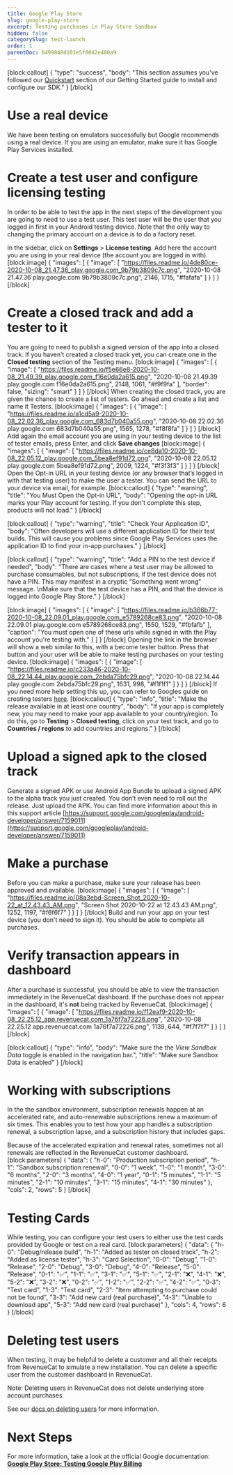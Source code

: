 ```yaml
---
title: Google Play Store
slug: google-play-store
excerpt: Testing purchases in Play Store Sandbox
hidden: false
categorySlug: test-launch
order: 1
parentDoc: 6499848d103e5f0042e480a9
---
```

[block:callout]
{
  "type": "success",
  "body": "This section assumes you've followed our [Quickstart](doc:getting-started-1) section of our Getting Started guide to install and configure our SDK."
}
[/block]
# Use a real device

We have been testing on emulators successfully but Google recommends using a real device. If you are using an emulator, make sure it has Google Play Services installed.

# Create a test user and configure licensing testing

In order to be able to test the app in the next steps of the development you are going to need to use a test user. This test user will be the user that you logged in first in your Android testing device. Note that the only way to changing the primary account on a device is to do a factory reset. 

In the sidebar, click on **Settings** > **License testing**.  Add here the account you are using in your real device (the account you are logged in with).
[block:image]
{
  "images": [
    {
      "image": [
        "https://files.readme.io/4de80ce-2020-10-08_21.47.36_play.google.com_9b79b3809c7c.png",
        "2020-10-08 21.47.36 play.google.com 9b79b3809c7c.png",
        2146,
        1715,
        "#fafafa"
      ]
    }
  ]
}
[/block]
# Create a closed track and add a tester to it

You are going to need to publish a signed version of the app into a closed track. If you haven’t created a closed track yet, you can create one in the **Closed testing** section of the Testing menu. 
[block:image]
{
  "images": [
    {
      "image": [
        "https://files.readme.io/f5e66e8-2020-10-08_21.49.39_play.google.com_f16e0da2a615.png",
        "2020-10-08 21.49.39 play.google.com f16e0da2a615.png",
        2148,
        1061,
        "#f9f9fa"
      ],
      "border": false,
      "sizing": "smart"
    }
  ]
}
[/block]
When creating the closed track, you are given the chance to create a list of testers. Go ahead and create a list and name it Testers.
[block:image]
{
  "images": [
    {
      "image": [
        "https://files.readme.io/a1cd5a9-2020-10-08_22.02.36_play.google.com_683d7b040a55.png",
        "2020-10-08 22.02.36 play.google.com 683d7b040a55.png",
        1565,
        1278,
        "#f8f8fa"
      ]
    }
  ]
}
[/block]
Add again the email account you are using in your testing device to the list of tester emails, press Enter, and click **Save changes** 
[block:image]
{
  "images": [
    {
      "image": [
        "https://files.readme.io/ce8da10-2020-10-08_22.05.12_play.google.com_5bea8ef91d72.png",
        "2020-10-08 22.05.12 play.google.com 5bea8ef91d72.png",
        2009,
        1224,
        "#f3f3f3"
      ]
    }
  ]
}
[/block]
Open the Opt-in URL in your testing device (or any browser that’s logged in with that testing user) to make the user a tester. You can send the URL to your device via email, for example. 
[block:callout]
{
  "type": "warning",
  "title": "You Must Open the Opt-in URL",
  "body": "Opening the opt-in URL marks your Play account for testing. If you don't complete this step, products will not load."
}
[/block]

[block:callout]
{
  "type": "warning",
  "title": "Check Your Application ID",
  "body": "Often developers will use a different application ID for their test builds. This will cause you problems since Google Play Services uses the application ID to find your in-app purchases."
}
[/block]

[block:callout]
{
  "type": "warning",
  "title": "Add a PIN to the test device if needed",
  "body": "There are cases where a test user may be allowed to purchase consumables, but not subscriptions, if the test device does not have a PIN. This may manifest in a cryptic \"Something went wrong\" message. \nMake sure that the test device has a PIN, and that the device is logged into Google Play Store."
}
[/block]

[block:image]
{
  "images": [
    {
      "image": [
        "https://files.readme.io/b366b77-2020-10-08_22.09.01_play.google.com_e5789268ce83.png",
        "2020-10-08 22.09.01 play.google.com e5789268ce83.png",
        1550,
        1529,
        "#fbfafb"
      ],
      "caption": "You must open one of these urls while signed in with the Play account you're testing with."
    }
  ]
}
[/block]
Opening the link in the browser will show a web similar to this, with a become tester button. Press that button and your user will be able to make testing purchases on your testing device.
[block:image]
{
  "images": [
    {
      "image": [
        "https://files.readme.io/c233a46-2020-10-08_22.14.44_play.google.com_2ebda75bfc29.png",
        "2020-10-08 22.14.44 play.google.com 2ebda75bfc29.png",
        1631,
        998,
        "#f1f1f1"
      ]
    }
  ]
}
[/block]
If you need more help setting this up, you can refer to Googles guide on creating testers [here](https://developer.android.com/google/play/billing/billing_testing#testing-purchases).
[block:callout]
{
  "type": "info",
  "title": "Make the release available in at least one country",
  "body": "If your app is completely new, you may need to make your app available to your country/region. To do this, go to **Testing** > **Closed testing**, click on your test track, and go to **Countries / regions** to add countries and regions."
}
[/block]
# Upload a signed apk to the closed track

Generate a signed APK or use Android App Bundle to upload a signed APK to the alpha track you just created. You don’t even need to roll out the release. Just upload the APK. You can find more information about this in this support article [https://support.google.com/googleplay/android-developer/answer/7159011](https://support.google.com/googleplay/android-developer/answer/7159011) 

# Make a purchase

Before you can make a purchase, make sure your release has been approved and  available.
[block:image]
{
  "images": [
    {
      "image": [
        "https://files.readme.io/08a3ebd-Screen_Shot_2020-10-22_at_12.43.43_AM.png",
        "Screen Shot 2020-10-22 at 12.43.43 AM.png",
        1252,
        1197,
        "#f6f6f7"
      ]
    }
  ]
}
[/block]
Build and run your app on your test device (you don't need to sign it). You should be able to complete all purchases.

# Verify transaction appears in dashboard

After a purchase is successful, you should be able to view the transaction immediately in the RevenueCat dashboard. If the purchase does not appear in the dashboard, it's **not** being tracked by RevenueCat.
[block:image]
{
  "images": [
    {
      "image": [
        "https://files.readme.io/f12eaf9-2020-10-08_22.25.12_app.revenuecat.com_1a76f7a72226.png",
        "2020-10-08 22.25.12 app.revenuecat.com 1a76f7a72226.png",
        1139,
        644,
        "#f7f7f7"
      ]
    }
  ]
}
[/block]

[block:callout]
{
  "type": "info",
  "body": "Make sure the the *View Sandbox Data* toggle is enabled in the navigation bar.",
  "title": "Make sure Sandbox Data is enabled"
}
[/block]
# Working with subscriptions

In the the sandbox environment, subscription renewals happen at an accelerated rate, and auto-renewable subscriptions renew a maximum of six times. This enables you to test how your app handles a subscription renewal, a subscription lapse, and a subscription history that includes gaps.

Because of the accelerated expiration and renewal rates, sometimes not all renewals are reflected in the RevenueCat customer dashboard.
[block:parameters]
{
  "data": {
    "h-0": "Production subscription period",
    "h-1": "Sandbox subscription renewal",
    "0-0": "1 week",
    "1-0": "1 month",
    "3-0": "6 months",
    "2-0": "3 months",
    "4-0": "1 year",
    "0-1": "5 minutes",
    "1-1": "5 minutes",
    "2-1": "10 minutes",
    "3-1": "15 minutes",
    "4-1": "30 minutes"
  },
  "cols": 2,
  "rows": 5
}
[/block]
# Testing Cards
While testing, you can configure your test users to either use the test cards provided by Google or test on a real card.
[block:parameters]
{
  "data": {
    "h-0": "Debug/release build",
    "h-1": "Added as tester on closed track",
    "h-2": "Added as license tester",
    "h-3": "Card Selection",
    "0-0": "Debug",
    "1-0": "Release",
    "2-0": "Debug",
    "3-0": "Debug",
    "4-0": "Release",
    "5-0": "Release",
    "0-1": "✅",
    "1-1": "✅",
    "3-1": "✅",
    "5-1": "✅",
    "2-1": "❌",
    "4-1": "❌",
    "5-2": "❌",
    "3-2": "❌",
    "0-2": "✅",
    "1-2": "✅",
    "2-2": "✅",
    "4-2": "✅",
    "0-3": "Test card",
    "1-3": "Test card",
    "2-3": "Item attempting to purchase could not be found",
    "3-3": "Add new card (real purchase)",
    "4-3": "Unable to download app",
    "5-3": "Add new card (real purchase)"
  },
  "cols": 4,
  "rows": 6
}
[/block]
# Deleting test users

When testing, it may be helpful to delete a customer and all their receipts from RevenueCat to simulate a new installation. You can delete a specific user from the customer dashboard in RevenueCat. 

Note: Deleting users in RevenueCat does not delete underlying store account purchases.

See our [docs on deleting users](doc:customers#section-delete-users) for more information.

# Next Steps

For more information, take a look at the official Google documentation:
**[Google Play Store: Testing Google Play Billing](https://developer.android.com/google/play/billing/billing_testing)**